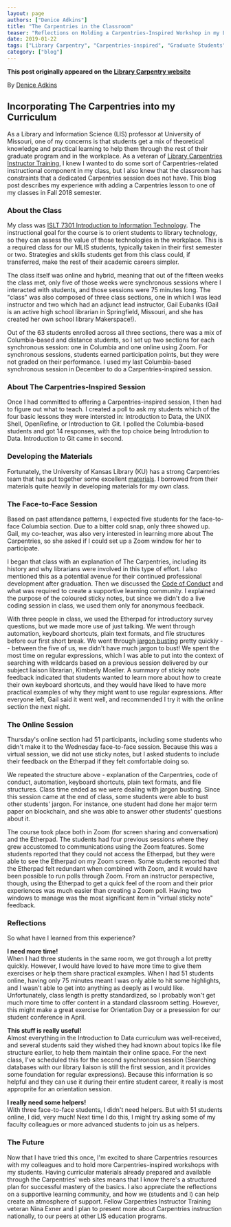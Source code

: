 ```yaml
---
layout: page
authors: ["Denice Adkins"]
title: "The Carpentries in the Classroom"
teaser: "Reflections on Holding a Carpentries-Inspired Workshop in my Library and Information Science (LIS) Class"
date: 2019-01-22
tags: ["Library Carpentry", "Carpentries-inspired", "Graduate Students", "Library and Information Science Curriculum"]
category: ["blog"]
--- 
```


**This post originally appeared on the [Library Carpentry website](https://librarycarpentry.org)**

By [Denice Adkins](mailto:adkinsde@missouri.edu)

## Incorporating The Carpentries into my Curriculum

As a Library and Information Science (LIS) professor at University of Missouri, one of my concerns is that students get a mix of theoretical knowledge and practical learning to help them through the rest of their graduate program and in the workplace. As a veteran of [Library Carpentries Instructor Training](https://librarycarpentry.org/blog/2018/09/report-from-calgary-workshops/), I knew I wanted to do some sort of Carpentries-related instructional component in my class, but I also knew that the classroom has constraints that a dedicated Carpentries session does not have. This blog post describes my experience with adding a Carpentries lesson to one of my classes in Fall 2018 semester.

### About the Class
My class was [ISLT 7301 Introduction to Information Technology](https://www.coursicle.com/missouri/courses/ISLT/7301/). The instructional goal for the course is to orient students to library technology, so they can assess the value of those technologies in the workplace. This is a required class for our MLIS students, typically taken in their first semester or two. Strategies and skills students get from this class could, if transferred, make the rest of their academic careers simpler. 

The class itself was online and hybrid, meaning that out of the fifteen weeks the class met, only five of those weeks were synchronous sessions where I interacted with students, and those sessions were 75 minutes long. The "class" was also composed of three class sections, one in which I was lead instructor and two which had an adjunct lead instructor, Gail Eubanks (Gail is an active high school librarian in Springfield, Missouri, and she has created her own school library Makerspace!). 

Out of the 63 students enrolled across all three sections, there was a mix of Columbia-based and distance students, so I set up two sections for each synchronous session: one in Columbia and one online using Zoom. For synchronous sessions, students earned participation points, but they were not graded on their performance. I used my last Columbia-based synchronous session in December to do a Carpentries-inspired session. 

### About The Carpentries-Inspired Session
Once I had committed to offering a Carpentries-inspired session, I then had to figure out what to teach. I created a poll to ask my students which of the four basic lessons they were intersted in: Introduction to Data, the UNIX Shell, OpenRefine, or Introduction to Git. I polled the Columbia-based students and got 14 responses, with the top choice being Introdution to Data. Introduction to Git came in second.  

### Developing the Materials
Fortunately, the University of Kansas Library (KU) has a strong Carpentries team that has put together some excellent [materials](https://lib.ku.edu/library-carpentry). I borrowed from their materials quite heavily in developing materials for my own class. 

### The Face-to-Face Session
Based on past attendance patterns, I expected five students for the face-to-face Columbia section. Due to a bitter cold snap, only three showed up. Gail, my co-teacher, was also very interested in learning more about The Carpentries, so she asked if I could set up a Zoom window for her to participate. 

I began that class with an explanation of The Carpentries, including its history and why librarians were involved in this type of effort. I also mentioned this as a potential avenue for their continued professional development after graduation. Then we discussed the [Code of Conduct](https://docs.carpentries.org/topic_folders/policies/code-of-conduct.html) and what was required to create a supportive learning community. I explained the purpose of the coloured sticky notes, but since we didn't do a live coding session in class, we used them only for anonymous feedback. 

With three people in class, we used the Etherpad for introductory survey questions, but we made more use of just talking. We went through automation, keyboard shortcuts, plain text formats, and file structures before our first short break. We went through [jargon busting](https://librarycarpentry.org/lc-data-intro/02-jargon-busting/index.html) pretty quickly -- between the five of us, we didn't have much jargon to bust! We spent the most time on regular expressions, which I was able to put into the context of searching with wildcards based on a previous session delivered by our subject liaison librarian, Kimberly Moeller. A summary of sticky note feedback indicated that students wanted to learn more about how to create their own keyboard shortcuts, and they would have liked to have more practical examples of why they might want to use regular expressions. After everyone left, Gail said it went well, and recommended I try it with the online section the next night. 

### The Online Session
Thursday's online section had 51 participants, including some students who didn't make it to the Wednesday face-to-face session. Because this was a virtual session, we did not use sticky notes, but I asked students to include their feedback on the Etherpad if they felt comfortable doing so. 

We repeated the structure above - explanation of the Carpentries, code of conduct, automation, keyboard shortcuts, plain text formats, and file structures. Class time ended as we were dealing with jargon busting. Since this session came at the end of class, some students were able to bust other students' jargon. For instance, one student had done her major term paper on blockchain, and she was able to answer other students' questions about it.  

The course took place both in Zoom (for screen sharing and conversation) and the Etherpad. The students had four previous sessions where they grew accustomed to communications using the Zoom features. Some students reported that they could not access the Etherpad, but they were able to see the Etherpad on my Zoom screen. Some students reported that the Etherpad felt redundant when combined with Zoom, and it would have been possible to run polls through Zoom. From an instructor perspective, though, using the Etherpad to get a quick feel of the room and their prior experiences was much easier than creating a Zoom poll. Having two windows to manage was the most significant item in "virtual sticky note" feedback. 
 
### Reflections
So what have I learned from this experience? 

**I need more time!**  
When I had three students in the same room, we got through a lot pretty quickly. However, I would have loved to have more time to give them exercises or help them share practical examples. When I had 51 students online, having only 75 minutes meant I was only able to hit some highlights, and I wasn't able to get into anything as deeply as I would like. Unfortunately, class length is pretty standardized, so I probably won't get much more time to offer content in a standard classroom setting. However, this might make a great exercise for Orientation Day or a presession for our student conference in April. 

**This stuff is really useful!**  
Almost everything in the Introduction to Data curriculum was well-received, and several students said they wished they had known about topics like file structure earlier, to help them maintain their online space. For the next class, I've scheduled this for the second synchronous session (Searching databases with our library liaison is still the first session, and it provides some foundation for regular expressions). Because this information is so helpful and they can use it during their entire student career, it really is most approprite for an orientation session. 

**I really need some helpers!**  
With three face-to-face students, I didn't need helpers. But with 51 students online, I did, very much! Next time I do this, I might try asking some of my faculty colleagues or more advanced students to join us as  helpers.  

### The Future
Now that I have tried this once, I'm excited to share Carpentries resources with my colleagues and to hold more Carpentries-inspired workshops with my students. Having curricular materials already prepared and available through the Carpentries' web sites means that I know there's a structured plan for successful mastery of the basics. I also appreciate the reflections on a supportive learning community, and how we (students and I) can help create an atmosphere of support. Fellow Carpentries Instructor Training veteran Nina Exner and I plan to present more about Carpentries instruction nationally, to our peers at other LIS education programs. 
